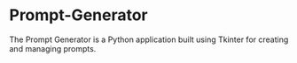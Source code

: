 # Prompt-Generator
The Prompt Generator is a Python application built using Tkinter for creating and managing prompts.
